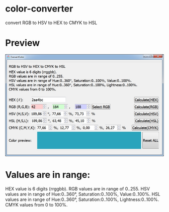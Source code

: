 # color-converter
convert RGB to HSV to HEX to CMYK to HSL

# Preview
![alt text](https://github.com/den0011/convert_color/raw/main/image/convert.jpg)

# Values are in range:
HEX value is 6 digits (rrggbb).
RGB values are in range of 0..255.
HSV values are in range of Hue:0..360°, Saturation:0..100%, Value:0..100%.
HSL values are in range of Hue:0..360°, Saturation:0..100%, Lightness:0..100%.
CMYK values from 0 to 100%.